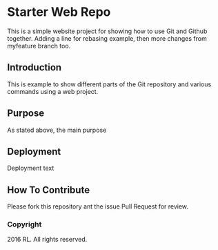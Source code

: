 # Starter Web Repo

This is  a simple website project for showing how to use Git and Github together.
Adding a line for rebasing example, then more changes from myfeature branch too.

## Introduction

This is example to show different parts of the Git repository and various commands using a web project.

## Purpose

As stated above, the main purpose

## Deployment

Deployment text

## How To Contribute

Please fork this repository ant the issue Pull Request for review.

### Copyright

2016 RL. All rights reserved.